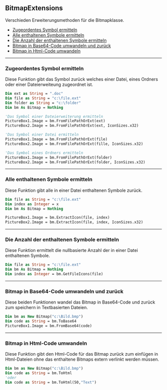 ﻿## BitmapExtensions

Verschieden Erweiterungsmethoden für die Bitmapklasse.

- [Zugeordentes Symbol ermitteln](BitmapExtensions.md#Zugeordentes-Symbol-ermitteln)
- [Alle enthaltenen Symbole ermitteln](BitmapExtensions.md#Alle-enthaltenen-Symbole-ermitteln)
- [Die Anzahl der enthaltenen Symbole ermitteln](BitmapExtensions.md#Die-Anzahl-der-enthaltenen-Symbole-ermitteln)
- [Bitmap in Base64-Code umwandeln und zurück](BitmapExtensions.md#Bitmap-in-Base64-Code-umwandeln-und-zurück)
- [Bitmap in Html-Code umwandeln](BitmapExtensions.md#Bitmap-in-Html-Code-umwandeln)


---


###  Zugeordentes Symbol ermitteln


Diese Funktion gibt das Symbol zurück welches einer Datei, eines Ordners oder einer Dateierweiteung zugeordnet ist.

```vb
Dim ext as String = ".doc"
Dim file as String = "c:\file.ext"
Dim folder as String = "c:\folder"
Dim bm As Bitmap = Nothing

'Das Symbol einer Dateierweiterung ermitteln
PictureBox1.Image = bm.FromFilePathOrExt(ext)
PictureBox2.Image = bm.FromFilePathOrExt(ext, IconSizes.x32)

'Das Symbol einer Datei ermitteln
PictureBox1.Image = bm.FromFilePathOrExt(file)
PictureBox2.Image = bm.FromFilePathOrExt(fille, IconSizes.x32)

'Das Symbol eines Ordners ermitteln
PictureBox1.Image = bm.FromFilePathOrExt(folder)
PictureBox2.Image = bm.FromFilePathOrExt(folder, IconSizes.x32)
```


---


### Alle enthaltenen Symbole ermitteln

Diese Funktion gibt alle in einer Datei enthaltenen Symbole zurück.

```vb
Dim file as String = "c:\file.ext"
Dim index as Integer = x
Dim bm As Bitmap = Nothing

PictureBox1.Image = bm.ExtractIcon(file, index)
PictureBox2.Image = bm.ExtractIcon(file, index, IconSizes.x32)
```

---


### Die Anzahl der enthaltenen Symbole ermitteln

Diese Funktion ermittelt die nullbasierte Anzahl der in einer Datei enthaltenen Symbole.

```vb
Dim file as String = "c:\file.ext"
Dim bm As Bitmap = Nothing
Dim index as Integer = bm.GetFileIcons(file)
```

---

### Bitmap in Base64-Code umwandeln und zurück

Diese beiden Funktionen wandel das Bitmap in Base64-Code und zurück zum speichern in Textbasierten Dateien.

```vb
Dim bm as New Bitmap("c:\Bild.bmp")
Dim code as String = bm.ToBase64
PictureBox1.Image = bm.FromBase64(code)
```


---


### Bitmap in Html-Code umwandeln

Diese Funktion gibt den Html-Code für das Bitmap zurück zum einfügen in Html-Dateien 
ohne das enthaltene Bitmaps extern verlinkt werden müssen.

```vb
Dim bm as New Bitmap("c:\Bild.bmp")
Dim code as String = bm.ToHtml
'oder
Dim code as String = bm.ToHtml(50,"Text")
```
